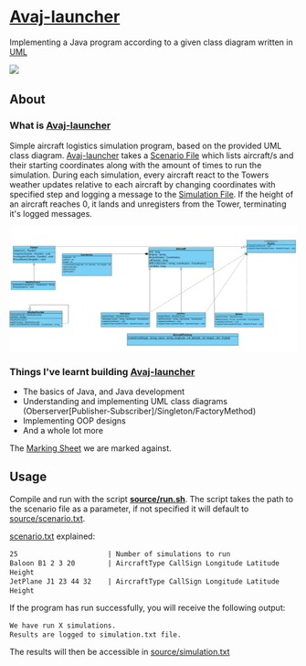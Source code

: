 # [Avaj-launcher](https://github.com/ziadhorat/Avaj-launcher/blob/master/documentation/avaj-launcher.en.pdf)

Implementing a Java program according to a given class diagram written in [UML](https://github.com/ziadhorat/Avaj-launcher/blob/master/documentation/avaj_uml.jpg)

![](https://github.com/ziadhorat/django_ci/workflows/Test/badge.svg)

## About

### What is [Avaj-launcher](https://github.com/ziadhorat/Avaj-launcher/blob/master/documentation/avaj-launcher.en.pdf)

Simple aircraft logistics simulation program, based on the provided UML class diagram. [Avaj-launcher](https://github.com/ziadhorat/Avaj-launcher/blob/master/documentation/avaj-launcher.en.pdf) takes a [Scenario File](https://github.com/ziadhorat/Avaj-launcher/blob/master/source/scenario.txt) which lists aircraft/s and their starting coordinates along with the amount of times to run the simulation. During each simulation, every aircraft react to the Towers weather updates relative to each aircraft by changing coordinates with specified step and logging a message to the [Simulation File](https://github.com/ziadhorat/Avaj-launcher/blob/master/source/simulation.txt). If the height of an aircraft reaches 0, it lands and unregisters from the Tower, terminating it's logged messages.

![](documentation/avaj_uml.jpg)

### Things I've learnt building [Avaj-launcher](https://github.com/ziadhorat/Avaj-launcher/blob/master/documentation/avaj-launcher.en.pdf)

- The basics of Java, and Java development
- Understanding and implementing UML class diagrams (Oberserver[Publisher-Subscriber]/Singleton/FactoryMethod)
- Implementing OOP designs
- And a whole lot more

The [Marking Sheet](https://github.com/ziadhorat/Avaj-launcher/blob/master/documentation/avaj-launcher.markingsheet.pdf) we are marked against.

## Usage

Compile and run with the script **[source/run.sh](https://github.com/ziadhorat/Avaj-launcher/blob/master/source/run.sh)**. The script takes the path to the scenario file as a parameter, if not specified it will default to [source/scenario.txt](https://github.com/ziadhorat/Avaj-launcher/blob/master/source/scenario.txt).

[scenario.txt](https://github.com/ziadhorat/Avaj-launcher/blob/master/source/scenario.txt) explained:

```
25                      | Number of simulations to run
Baloon B1 2 3 20        | AircraftType CallSign Longitude Latitude Height
JetPlane J1 23 44 32    | AircraftType CallSign Longitude Latitude Height
```

If the program has run successfully, you will receive the following output:

```
We have run X simulations.
Results are logged to simulation.txt file.
```

The results will then be accessible in [source/simulation.txt](https://github.com/ziadhorat/Avaj-launcher/blob/master/source/simulation.txt)
